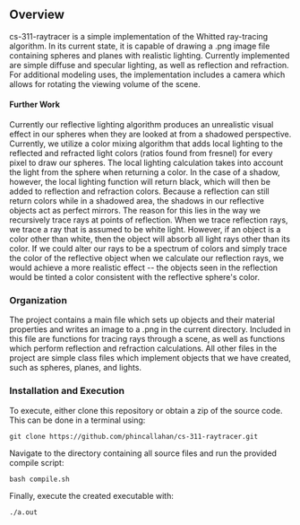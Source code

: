 ## Overview
cs-311-raytracer is a simple implementation of the Whitted ray-tracing algorithm. In its current state, it is capable of drawing a .png image file containing spheres and planes with realistic lighting. Currently implemented are simple diffuse and specular lighting, as well as reflection and refraction. For additional modeling uses, the implementation includes a camera which allows for rotating the viewing volume of the scene.

#### Further Work
Currently our reflective lighting algorithm produces an unrealistic visual effect in our spheres when they are looked at from a shadowed perspective. Currently, we utilize a color mixing algorithm that adds local lighting to the reflected and refracted light colors (ratios found from fresnel) for every pixel to draw our spheres. The local lighting calculation takes into account the light from the sphere when returning a color. In the case of a shadow, however, the local lighting function will return black, which will then be added to reflection and refraction colors. Because a reflection can still return colors while in a shadowed area, the shadows in our reflective objects act as perfect mirrors. The reason for this lies in the way we recursively trace rays at points of reflection. When we trace reflection rays, we trace a ray that is assumed to be white light. However, if an object is a color other than white, then the object will absorb all light rays other than its color. If we could alter our rays to be a spectrum of colors and simply trace the color of the reflective object when we calculate our reflection rays, we would achieve a more realistic effect -- the objects seen in the reflection would be tinted a color consistent with the reflective sphere's color.

### Organization
The project contains a main file which sets up objects and their material properties and writes an image to a .png in the current directory. Included in this file are functions for tracing rays through a scene, as well as functions which perform reflection and refraction calculations. All other files in the project are simple class files which implement objects that we have created, such as spheres, planes, and lights. 

### Installation and Execution
To execute, either clone this repository or obtain a zip of the source code. This can be done in a terminal using:
```
git clone https://github.com/phincallahan/cs-311-raytracer.git
```
Navigate to the directory containing all source files and run the provided compile script:
```
bash compile.sh
```
Finally, execute the created executable with:
```
./a.out
```



